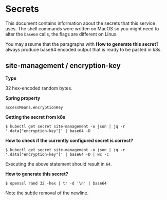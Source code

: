 Secrets
=======

This document contains information about the secrets that this service uses.
The shell commands were written on MacOS so you might need to alter the `base64` calls, the flags are different on Linux.

You may assume that the paragraphs with **How to generate this secret?** always produce base64 encoded output that is ready to be pasted in k8s.


site-management / encryption-key
---

**Type**

32 hex-encoded random bytes.

**Spring property**

`accessMeans.encryptionKey`

**Getting the secret from k8s**

`$ kubectl get secret site-management -o json | jq -r '.data["encryption-key"]' | base64 -D`

**How to check if the currently configured secret is correct?**

`$ kubectl get secret site-management -o json | jq -r '.data["encryption-key"]' | base64 -D | wc -c`

Executing the above statement should result in `64`.

**How to generate this secret?**

`$ openssl rand 32 -hex | tr -d '\n' | base64`

Note the subtle removal of the newline.

